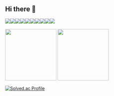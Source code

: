 ## Hi there 👋

<div style="display:flex; flex-direction:row;">
  <img src="https://img.shields.io/badge/Java-007396?style=for-the-badge&logo=Java&logoColor=white">
  <img src="https://img.shields.io/badge/Spring Boot-6DB33F?style=for-the-badge&logo=Spring Boot&logoColor=white"> 
  <img src="https://img.shields.io/badge/python-3776AB?style=for-the-badge&logo=python&logoColor=white">
  <img src="https://img.shields.io/badge/javascript-F7DF1E.svg?style=for-the-badge&logo=javascript&logoColor=20232a" />
  <img src="https://img.shields.io/badge/node.js-339933?style=for-the-badge&logo=Node.js&logoColor=white"/>
  <br>
  <img src="https://img.shields.io/badge/mysql-4479A1?style=for-the-badge&logo=mysql&logoColor=white">
  <img src="https://img.shields.io/badge/mariaDB-003545?style=for-the-badge&logo=mariaDB&logoColor=white"/>
  <img src="https://img.shields.io/badge/postgresql-4169E1?style=for-the-badge&logo=postgresql&logoColor=white"/>
  <img src="https://img.shields.io/badge/aws-232F3E?style=for-the-badge&logo=amazonaws&logoColor=white"/>
  <img src="https://img.shields.io/badge/Docker-2496ED?style=for-the-badge&logo=Docker&logoColor=white"/>
</div>
<br>
<div>
  <img src="https://github-readme-stats.vercel.app/api/top-langs/?username=TaeGyeong115&layout=compact&theme=dracula" height="165">
  <img src="https://github-readme-stats.vercel.app/api?username=TaeGyeong115&hide=stars,contribs&count_private=true&layout=compact&theme=dracula" height="165">
</div>


[![Solved.ac Profile](http://mazassumnida.wtf/api/v2/generate_badge?boj=taylor115)](https://solved.ac/taylor115/)

